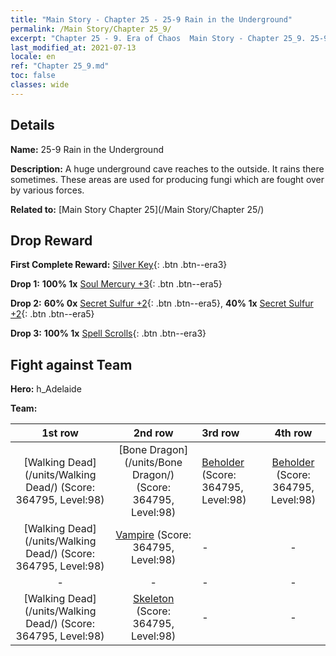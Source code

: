 ```yaml
---
title: "Main Story - Chapter 25 - 25-9 Rain in the Underground"
permalink: /Main Story/Chapter 25_9/
excerpt: "Chapter 25 - 9. Era of Chaos  Main Story - Chapter 25_9. 25-9 Rain in the Underground"
last_modified_at: 2021-07-13
locale: en
ref: "Chapter 25_9.md"
toc: false
classes: wide
---
```


## Details

 **Name:** 25-9 Rain in the Underground

 **Description:** A huge underground cave reaches to the outside. It rains there sometimes. These areas are used for producing fungi which are fought over by various forces. 

 **Related to:** [Main Story Chapter 25](/Main Story/Chapter 25/)

## Drop Reward

 **First Complete Reward:** [Silver Key](/Items/con_693/){: .btn .btn--era3}

 **Drop 1:** **100% 1x** [Soul Mercury +3](/Items/mat_84/){: .btn .btn--era5}

 **Drop 2:** **60% 0x** [Secret Sulfur +2](/Items/mat_78/){: .btn .btn--era5}, **40% 1x** [Secret Sulfur +2](/Items/mat_78/){: .btn .btn--era5}

 **Drop 3:** **100% 1x** [Spell Scrolls](/Items/con_694/){: .btn .btn--era3}


## Fight against Team
 **Hero:** h_Adelaide

 **Team:**


  | 1st row | 2nd row | 3rd row | 4th row |
  |:----:|:----:|:----|:----:|
  | [Walking Dead](/units/Walking Dead/) (Score: 364795, Level:98)  | [Bone Dragon](/units/Bone Dragon/) (Score: 364795, Level:98)  | [Beholder](/units/Beholder/) (Score: 364795, Level:98)  | [Beholder](/units/Beholder/) (Score: 364795, Level:98)  |
  | [Walking Dead](/units/Walking Dead/) (Score: 364795, Level:98)  | [Vampire](/units/Vampire/) (Score: 364795, Level:98)  | - | - |
  | - | - | - | - |
  | [Walking Dead](/units/Walking Dead/) (Score: 364795, Level:98)  | [Skeleton](/units/Skeleton/) (Score: 364795, Level:98)  | - | - |


